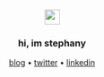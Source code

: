 <h3 align="center"> <img src="https://user-images.githubusercontent.com/5679180/79618120-0daffb80-80be-11ea-819e-d2b0fa904d07.gif" width="27px"> </h3>
<h3 align="center"> hi, im stephany </h3>

<p align="center">
  <a href="https://medium.com/@ltephanysopez">blog</a> •
  <a href="https://twitter.com/ltephanysopez">twitter</a> •
  <a href="https://linkedin.com/in/ltephanysopez">linkedin</a>

</p>
